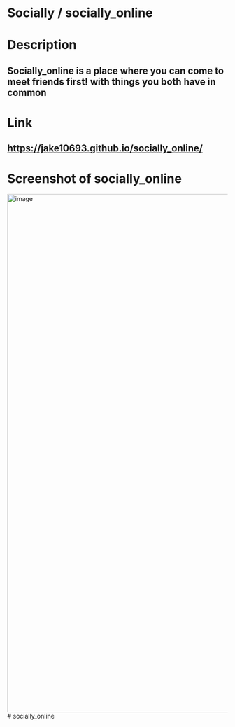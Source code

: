 # Socially / socially_online


# Description

## Socially_online is a place where you can come to meet friends first! with things you both have in common


# Link

## https://jake10693.github.io/socially_online/


# Screenshot of socially_online
<img width="1184" alt="image" src="https://user-images.githubusercontent.com/55562256/187587196-b174157b-36d6-47b0-8a88-d7881d67ece6.png">
# socially_online
